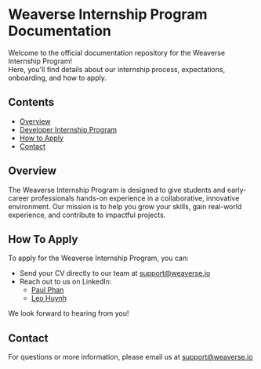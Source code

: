 # Weaverse Internship Program Documentation

Welcome to the official documentation repository for the Weaverse Internship Program!  
Here, you'll find details about our internship process, expectations, onboarding, and how to apply.

## Contents

- [Overview](#overview)
- [Developer Internship Program](dev-internship.md)
- [How to Apply](#how-to-apply)
- [Contact](#contact)

## Overview

The Weaverse Internship Program is designed to give students and early-career professionals hands-on experience in a collaborative, innovative environment. Our mission is to help you grow your skills, gain real-world experience, and contribute to impactful projects.

## How To Apply

To apply for the Weaverse Internship Program, you can:

- Send your CV directly to our team at [support@weaverse.io](mailto:support@weaverse.io)
- Reach out to us on LinkedIn:
  - [Paul Phan](https://www.linkedin.com/in/paulphan95/)
  - [Leo Huynh](https://www.linkedin.com/in/hta218/)

We look forward to hearing from you!

## Contact

For questions or more information, please email us at support@weaverse.io

